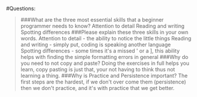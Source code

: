 #Questions:
>###What are the three most essential skills that a beginner programmer needs to know?
Attention to detail
Reading and writing
Spotting differences
>###Please explain these three skills in your own words.
Attention to detail - the ability to notice the little things
Reading and writing - simply put, coding is speaking another language
Spotting differences - some times it's a missed ' or a ], this ability helps with finding the simple formatting errors in general
>###Why do you need to not copy and paste?
Doing the exercises in full helps you learn, copy pasting is just that, your not having to think thus not learning a thing.
>###Why is Practice and Persistence important?
The first steps are the hardest, if we don't over come them (persistence) then we don't practice, and it's with practice that we get better.
